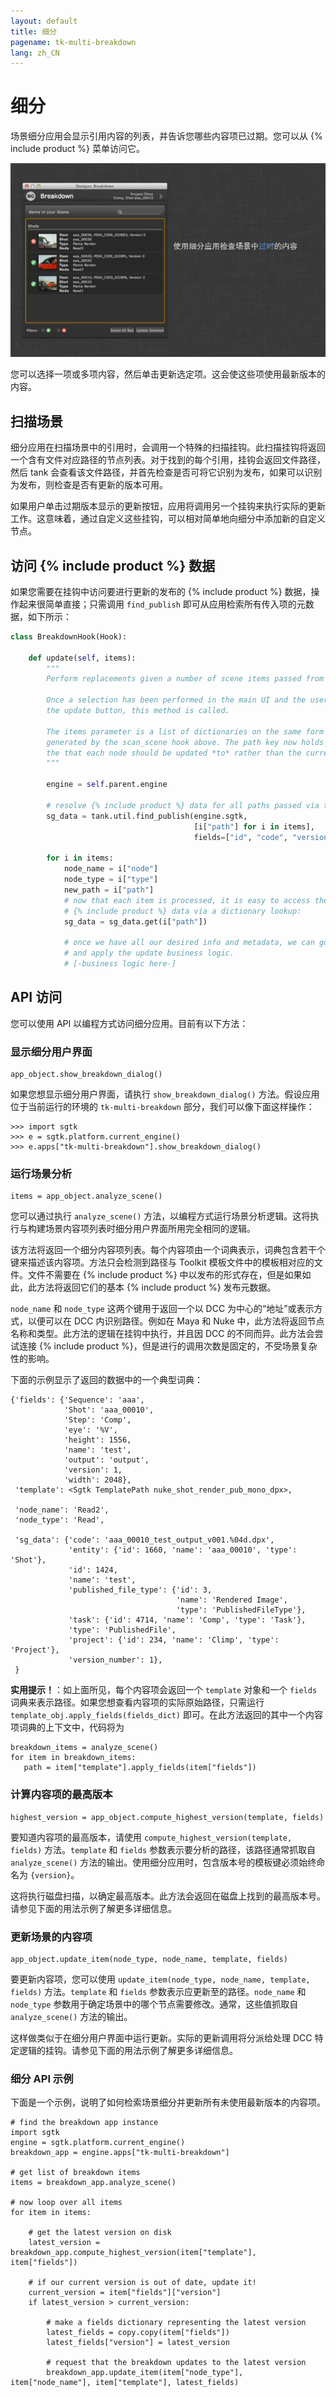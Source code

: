 ```yaml
---
layout: default
title: 细分
pagename: tk-multi-breakdown
lang: zh_CN
---
```


# 细分

场景细分应用会显示引用内容的列表，并告诉您哪些内容项已过期。您可以从 {% include product %} 菜单访问它。

![细分概述](../images/apps/multi-breakdown-breakdown.png)

您可以选择一项或多项内容，然后单击更新选定项。这会使这些项使用最新版本的内容。

## 扫描场景

细分应用在扫描场景中的引用时，会调用一个特殊的扫描挂钩。此扫描挂钩将返回一个含有文件对应路径的节点列表。对于找到的每个引用，挂钩会返回文件路径，然后 tank 会查看该文件路径，并首先检查是否可将它识别为发布，如果可以识别为发布，则检查是否有更新的版本可用。

如果用户单击过期版本显示的更新按钮，应用将调用另一个挂钩来执行实际的更新工作。这意味着，通过自定义这些挂钩，可以相对简单地向细分中添加新的自定义节点。

## 访问 {% include product %} 数据

如果您需要在挂钩中访问要进行更新的发布的 {% include product %} 数据，操作起来很简单直接；只需调用 `find_publish` 即可从应用检索所有传入项的元数据，如下所示：

```python
class BreakdownHook(Hook):

    def update(self, items):
        """
        Perform replacements given a number of scene items passed from the app.

        Once a selection has been performed in the main UI and the user clicks
        the update button, this method is called.

        The items parameter is a list of dictionaries on the same form as was
        generated by the scan_scene hook above. The path key now holds
        the that each node should be updated *to* rather than the current path.
        """

        engine = self.parent.engine

        # resolve {% include product %} data for all paths passed via the items dictionary
        sg_data = tank.util.find_publish(engine.sgtk,
                                         [i["path"] for i in items],
                                         fields=["id", "code", "version_number"])

        for i in items:
            node_name = i["node"]
            node_type = i["type"]
            new_path = i["path"]
            # now that each item is processed, it is easy to access the
            # {% include product %} data via a dictionary lookup:
            sg_data = sg_data.get(i["path"])

            # once we have all our desired info and metadata, we can go ahead
            # and apply the update business logic.
            # [-business logic here-]

```

## API 访问

您可以使用 API 以编程方式访问细分应用。目前有以下方法：

### 显示细分用户界面

```
app_object.show_breakdown_dialog()
```

如果您想显示细分用户界面，请执行 `show_breakdown_dialog()` 方法。假设应用位于当前运行的环境的 `tk-multi-breakdown` 部分，我们可以像下面这样操作：

```
>>> import sgtk
>>> e = sgtk.platform.current_engine()
>>> e.apps["tk-multi-breakdown"].show_breakdown_dialog()
```

### 运行场景分析

```
items = app_object.analyze_scene()
```

您可以通过执行 `analyze_scene()` 方法，以编程方式运行场景分析逻辑。这将执行与构建场景内容项列表时细分用户界面所用完全相同的逻辑。

该方法将返回一个细分内容项列表。每个内容项由一个词典表示，词典包含若干个键来描述该内容项。方法只会检测到路径与 Toolkit 模板文件中的模板相对应的文件。文件不需要在 {% include product %} 中以发布的形式存在，但是如果如此，此方法将返回它们的基本 {% include product %} 发布元数据。

`node_name` 和 `node_type` 这两个键用于返回一个以 DCC 为中心的“地址”或表示方式，以便可以在 DCC 内识别路径。例如在 Maya 和 Nuke 中，此方法将返回节点名称和类型。此方法的逻辑在挂钩中执行，并且因 DCC 的不同而异。此方法会尝试连接 {% include product %}，但是进行的调用次数是固定的，不受场景复杂性的影响。

下面的示例显示了返回的数据中的一个典型词典：

```
{'fields': {'Sequence': 'aaa',
            'Shot': 'aaa_00010',
            'Step': 'Comp',
            'eye': '%V',
            'height': 1556,
            'name': 'test',
            'output': 'output',
            'version': 1,
            'width': 2048},
 'template': <Sgtk TemplatePath nuke_shot_render_pub_mono_dpx>,

 'node_name': 'Read2',
 'node_type': 'Read',

 'sg_data': {'code': 'aaa_00010_test_output_v001.%04d.dpx',
             'entity': {'id': 1660, 'name': 'aaa_00010', 'type': 'Shot'},
             'id': 1424,
             'name': 'test',
             'published_file_type': {'id': 3,
                                     'name': 'Rendered Image',
                                     'type': 'PublishedFileType'},
             'task': {'id': 4714, 'name': 'Comp', 'type': 'Task'},
             'type': 'PublishedFile',
             'project': {'id': 234, 'name': 'Climp', 'type': 'Project'},
             'version_number': 1},
 }
```

**实用提示！**：如上面所见，每个内容项会返回一个 `template` 对象和一个 `fields` 词典来表示路径。如果您想查看内容项的实际原始路径，只需运行 `template_obj.apply_fields(fields_dict)` 即可。在此方法返回的其中一个内容项词典的上下文中，代码将为

```
breakdown_items = analyze_scene()
for item in breakdown_items:
   path = item["template"].apply_fields(item["fields"])
```


### 计算内容项的最高版本

```
highest_version = app_object.compute_highest_version(template, fields)
```

要知道内容项的最高版本，请使用 `compute_highest_version(template, fields)` 方法。`template` 和 `fields` 参数表示要分析的路径，该路径通常抓取自 `analyze_scene()` 方法的输出。使用细分应用时，包含版本号的模板键必须始终命名为 `{version}`。

这将执行磁盘扫描，以确定最高版本。此方法会返回在磁盘上找到的最高版本号。请参见下面的用法示例了解更多详细信息。


### 更新场景的内容项

```
app_object.update_item(node_type, node_name, template, fields)
```

要更新内容项，您可以使用 `update_item(node_type, node_name, template, fields)` 方法。`template` 和 `fields` 参数表示应更新至的路径。`node_name` 和 `node_type` 参数用于确定场景中的哪个节点需要修改。通常，这些值抓取自 `analyze_scene()` 方法的输出。

这样做类似于在细分用户界面中运行更新。实际的更新调用将分派给处理 DCC 特定逻辑的挂钩。请参见下面的用法示例了解更多详细信息。




### 细分 API 示例

下面是一个示例，说明了如何检索场景细分并更新所有未使用最新版本的内容项。

```
# find the breakdown app instance
import sgtk
engine = sgtk.platform.current_engine()
breakdown_app = engine.apps["tk-multi-breakdown"]

# get list of breakdown items
items = breakdown_app.analyze_scene()

# now loop over all items
for item in items:

    # get the latest version on disk
    latest_version = breakdown_app.compute_highest_version(item["template"], item["fields"])

    # if our current version is out of date, update it!
    current_version = item["fields"]["version"]
    if latest_version > current_version:

        # make a fields dictionary representing the latest version
        latest_fields = copy.copy(item["fields"])
        latest_fields["version"] = latest_version

        # request that the breakdown updates to the latest version
        breakdown_app.update_item(item["node_type"], item["node_name"], item["template"], latest_fields)

```

